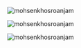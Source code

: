 <p align="left">
  <img src="https://github-readme-stats.vercel.app/api?username=mohsenkhosroanjam&show_icons=true&locale=en&theme=radical" alt="mohsenkhosroanjam" />
</p>

<p align="left">
  <img src="https://github-readme-streak-stats.herokuapp.com/?user=mohsenkhosroanjam&theme=radical" alt="mohsenkhosroanjam" />
</p>

<p align="left">
  <img src="https://github-readme-stats.vercel.app/api/top-langs?username=mohsenkhosroanjam&show_icons=true&locale=en&layout=compact&theme=radical" alt="mohsenkhosroanjam" />
</p>